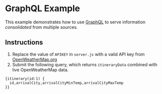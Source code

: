 # GraphQL Example
This example demonstrates how to use [GraphQL](https://graphql.org) to serve information *consolidated* from multiple sources.

## Instructions
1. Replace the value of `APIKEY` in `server.js` with a valid API key from [OpenWeatherMap.org](https://home.openweathermap.org/api_keys)
1. Submit the following query, which returns `itineraryData` combined with live OpenWeatherMap data.
```
{itinerary(id:1) {
  id,arrivalCity,arrivalCityMinTemp,arrivalCityMaxTemp
}}
```
